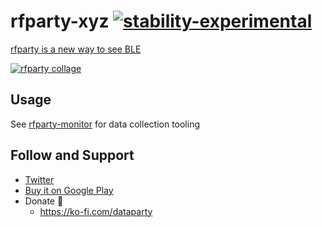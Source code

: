 # rfparty-xyz [![stability-experimental](https://img.shields.io/badge/stability-experimental-orange.svg)](https://github.com/emersion/stability-badges#experimental)


[rfparty is a new way to see BLE](https://blog.dataparty.xyz/blog/rfparty-a-new-way-to-see-ble/)


[![rfparty collage ](https://img.youtube.com/vi/kDboDShA8do/0.jpg)](https://www.youtube.com/watch?v=kDboDShA8do)



## Usage

See [rfparty-monitor](https://github.com/datapartyjs/rfparty-monitor) for data collection tooling

## Follow and Support

 * [Twitter](https://twitter.com/datapartydao)
 * [Buy it on Google Play](https://play.google.com/store/apps/details?id=xyz.dataparty.rfparty)
 * Donate 🤲
   * https://ko-fi.com/dataparty


